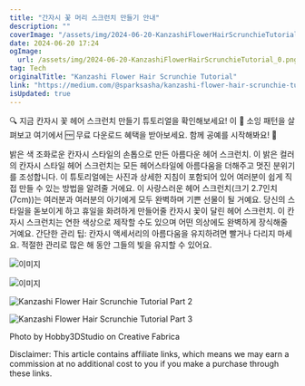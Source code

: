 ```yaml
---
title: "간자시 꽃 머리 스크런치 만들기 안내"
description: ""
coverImage: "/assets/img/2024-06-20-KanzashiFlowerHairScrunchieTutorial_0.png"
date: 2024-06-20 17:24
ogImage:
  url: /assets/img/2024-06-20-KanzashiFlowerHairScrunchieTutorial_0.png
tag: Tech
originalTitle: "Kanzashi Flower Hair Scrunchie Tutorial"
link: "https://medium.com/@sparksasha/kanzashi-flower-hair-scrunchie-tutorial-14b4904e6edf"
isUpdated: true
---
```


🔍 지금 칸자시 꽃 헤어 스크런치 만들기 튜토리얼을 확인해보세요! 이 📁 소잉 패턴을 살펴보고 여기에서 🆓 무료 다운로드 혜택을 받아보세요. 함께 공예를 시작해봐요! 🚀

밝은 색 조화로운 칸자시 스타일의 손톱으로 만든 아름다운 헤어 스크런치. 이 밝은 컬러의 칸자시 스타일 헤어 스크런치는 모든 헤어스타일에 아름다움을 더해주고 멋진 분위기를 조성합니다. 이 튜토리얼에는 사진과 상세한 지침이 포함되어 있어 여러분이 쉽게 직접 만들 수 있는 방법을 알려줄 거에요. 이 사랑스러운 헤어 스크런치(크기 2.7인치 (7cm))는 여러분과 여러분의 아기에게 모두 완벽하며 기쁜 선물이 될 거예요. 당신의 스타일을 돋보이게 하고 휴일을 화려하게 만들어줄 칸자시 꽃이 달린 헤어 스크런치. 이 칸자시 스크런치는 연한 색상으로 제작할 수도 있으며 어떤 의상에도 완벽하게 장식해줄 거예요. 간단한 관리 팁: 칸자시 액세서리의 아름다움을 유지하려면 빨거나 다리지 마세요. 적절한 관리로 많은 해 동안 그들의 빛을 유지할 수 있어요.

![이미지](/assets/img/2024-06-20-KanzashiFlowerHairScrunchieTutorial_0.png)

![이미지](/assets/img/2024-06-20-KanzashiFlowerHairScrunchieTutorial_1.png)

<!-- cozy-coder - 수평 -->

<ins class="adsbygoogle"
     style="display:block"
     data-ad-client="ca-pub-4877378276818686"
     data-ad-slot="1107185301"
     data-ad-format="auto"
     data-full-width-responsive="true"></ins>

<script>
     (adsbygoogle = window.adsbygoogle || []).push({});
</script>

![Kanzashi Flower Hair Scrunchie Tutorial Part 2](/assets/img/2024-06-20-KanzashiFlowerHairScrunchieTutorial_2.png)

![Kanzashi Flower Hair Scrunchie Tutorial Part 3](/assets/img/2024-06-20-KanzashiFlowerHairScrunchieTutorial_3.png)

Photo by Hobby3DStudio on Creative Fabrica

Disclaimer: This article contains affiliate links, which means we may earn a commission at no additional cost to you if you make a purchase through these links.

